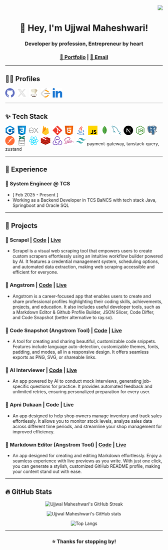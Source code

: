 <!-- ujjwal2327/README.md -->
<!-- Basic Customization Required -->

<div align="center">

<img src="https://komarev.com/ghpvc/?username=ujjwal2327" align="right" />
<br/>

<!-- Choose one heading style -->
<!-- Option 1: Fast & simple text -->
# 👋 Hey, I'm Ujjwal Maheshwari!

<!-- Option 2: Slower, but with typing animation -->
<!-- ![Intro](https://readme-typing-svg.herokuapp.com/?font=Righteous&size=35&center=true&vCenter=true&duration=4000&lines=Hi+There!+👋;+I'm+Ujjwal+Maheshwari!) -->

### Developer by profession, Entrepreneur by heart

### [🔗 Portfolio](https://angstrom.vercel.app/users/ujjwal) | [📧 Email](mailto:ujjwal2327@gmail.com)

<!-- ![Ujjwal Maheshwari's Github Stats Graph](https://github-readme-activity-graph-mnex.vercel.app/graph?username=ujjwal2327&bg_color=transparent&color=00b8b5&line=eb008b&point=FFFFFF&area=true&hide_border=true&hide_title=true) -->

</div>


---  


## 🧑‍💻 Profiles
<!-- Multiple profile icons with links
[<img src="profile_icon" alt="profile_name" width="30" height="30" title="profile_name" />](user_profile_link)&nbsp;
-->

[<img src="https://raw.githubusercontent.com/Ujjwal2327/Angstrom/2e9d7911f83f5eed8a9e2ca840c2d06fcfb7f7d0/public/icons/profiles/github.svg" alt="GitHub" width="30" height="30" title="GitHub" />](https://github.com/ujjwal2327)&nbsp;
[<img src="https://raw.githubusercontent.com/Ujjwal2327/Angstrom/2e9d7911f83f5eed8a9e2ca840c2d06fcfb7f7d0/public/icons/profiles/twitter.svg" alt="Twitter" width="30" height="30" title="Twitter" />](https://twitter.com/ujjwal2327)&nbsp;
[<img src="https://raw.githubusercontent.com/Ujjwal2327/Angstrom/2e9d7911f83f5eed8a9e2ca840c2d06fcfb7f7d0/public/icons/profiles/codechef.svg" alt="CodeChef" width="30" height="30" title="CodeChef" />](https://www.codechef.com/users/ujjwal_2327)&nbsp;
[<img src="https://raw.githubusercontent.com/Ujjwal2327/Angstrom/2e9d7911f83f5eed8a9e2ca840c2d06fcfb7f7d0/public/icons/profiles/leetcode.svg" alt="LeetCode" width="30" height="30" title="LeetCode" />](https://leetcode.com/ujjwal2327)&nbsp;
[<img src="https://raw.githubusercontent.com/Ujjwal2327/Angstrom/2e9d7911f83f5eed8a9e2ca840c2d06fcfb7f7d0/public/icons/profiles/linkedin.svg" alt="LinkedIn" width="30" height="30" title="LinkedIn" />](https://www.linkedin.com/in/ujjwal2327)&nbsp;


---  


## ✨ Tech Stack
<!-- Multiple skill icons
<img src="skill_icon" alt="skill_name" width="30" height="30" title="skill_name" />&nbsp;
-->

<img src="https://raw.githubusercontent.com/Ujjwal2327/Angstrom/2e9d7911f83f5eed8a9e2ca840c2d06fcfb7f7d0/public/icons/categorizedSkills/language/c++.svg" alt="c++" width="30" height="30" title="c++" />&nbsp;
<img src="https://raw.githubusercontent.com/Ujjwal2327/Angstrom/2e9d7911f83f5eed8a9e2ca840c2d06fcfb7f7d0/public/icons/categorizedSkills/frontend_dev/css.svg" alt="css" width="30" height="30" title="css" />&nbsp;
<img src="https://raw.githubusercontent.com/Ujjwal2327/Angstrom/2e9d7911f83f5eed8a9e2ca840c2d06fcfb7f7d0/public/icons/categorizedSkills/backend_dev/express.svg" alt="express" width="30" height="30" title="express" />&nbsp;
<img src="https://raw.githubusercontent.com/Ujjwal2327/Angstrom/2e9d7911f83f5eed8a9e2ca840c2d06fcfb7f7d0/public/icons/categorizedSkills/baas/firebase.svg" alt="firebase" width="30" height="30" title="firebase" />&nbsp;
<img src="https://raw.githubusercontent.com/Ujjwal2327/Angstrom/2e9d7911f83f5eed8a9e2ca840c2d06fcfb7f7d0/public/icons/categorizedSkills/other/git.svg" alt="git" width="30" height="30" title="git" />&nbsp;
<img src="https://raw.githubusercontent.com/Ujjwal2327/Angstrom/2e9d7911f83f5eed8a9e2ca840c2d06fcfb7f7d0/public/icons/categorizedSkills/frontend_dev/html.svg" alt="html" width="30" height="30" title="html" />&nbsp;
<img src="https://raw.githubusercontent.com/Ujjwal2327/Angstrom/2e9d7911f83f5eed8a9e2ca840c2d06fcfb7f7d0/public/icons/categorizedSkills/language/java.svg" alt="java" width="30" height="30" title="java" />&nbsp;
<img src="https://raw.githubusercontent.com/Ujjwal2327/Angstrom/2e9d7911f83f5eed8a9e2ca840c2d06fcfb7f7d0/public/icons/categorizedSkills/language/javascript.svg" alt="javascript" width="30" height="30" title="javascript" />&nbsp;
<img src="https://raw.githubusercontent.com/Ujjwal2327/Angstrom/2e9d7911f83f5eed8a9e2ca840c2d06fcfb7f7d0/public/icons/categorizedSkills/database/mongodb.svg" alt="mongodb" width="30" height="30" title="mongodb" />&nbsp;
<img src="https://raw.githubusercontent.com/Ujjwal2327/Angstrom/2e9d7911f83f5eed8a9e2ca840c2d06fcfb7f7d0/public/icons/categorizedSkills/database/mysql.svg" alt="mysql" width="30" height="30" title="mysql" />&nbsp;
<img src="https://raw.githubusercontent.com/Ujjwal2327/Angstrom/2e9d7911f83f5eed8a9e2ca840c2d06fcfb7f7d0/public/icons/categorizedSkills/static_site_generator/nextjs.svg" alt="nextjs" width="30" height="30" title="nextjs" />&nbsp;
<img src="https://raw.githubusercontent.com/Ujjwal2327/Angstrom/2e9d7911f83f5eed8a9e2ca840c2d06fcfb7f7d0/public/icons/categorizedSkills/backend_dev/nodejs.svg" alt="nodejs" width="30" height="30" title="nodejs" />&nbsp;
<img src="https://raw.githubusercontent.com/Ujjwal2327/Angstrom/2e9d7911f83f5eed8a9e2ca840c2d06fcfb7f7d0/public/icons/categorizedSkills/database/postgresql.svg" alt="postgresql" width="30" height="30" title="postgresql" />&nbsp;
<img src="https://raw.githubusercontent.com/Ujjwal2327/Angstrom/2e9d7911f83f5eed8a9e2ca840c2d06fcfb7f7d0/public/icons/categorizedSkills/software/postman.svg" alt="postman" width="30" height="30" title="postman" />&nbsp;
<img src="https://raw.githubusercontent.com/Ujjwal2327/Angstrom/2e9d7911f83f5eed8a9e2ca840c2d06fcfb7f7d0/public/icons/categorizedSkills/testing/puppeteer.svg" alt="puppeteer" width="30" height="30" title="puppeteer" />&nbsp;
<img src="https://raw.githubusercontent.com/Ujjwal2327/Angstrom/2e9d7911f83f5eed8a9e2ca840c2d06fcfb7f7d0/public/icons/categorizedSkills/frontend_dev/react.svg" alt="react" width="30" height="30" title="react" />&nbsp;
<img src="https://raw.githubusercontent.com/Ujjwal2327/Angstrom/2e9d7911f83f5eed8a9e2ca840c2d06fcfb7f7d0/public/icons/categorizedSkills/database/redis.svg" alt="redis" width="30" height="30" title="redis" />&nbsp;
<img src="https://raw.githubusercontent.com/Ujjwal2327/Angstrom/2e9d7911f83f5eed8a9e2ca840c2d06fcfb7f7d0/public/icons/categorizedSkills/frontend_dev/redux.svg" alt="redux" width="30" height="30" title="redux" />&nbsp;
<img src="https://raw.githubusercontent.com/Ujjwal2327/Angstrom/2e9d7911f83f5eed8a9e2ca840c2d06fcfb7f7d0/public/icons/categorizedSkills/frontend_dev/sass.svg" alt="sass" width="30" height="30" title="sass" />&nbsp;
<img src="https://raw.githubusercontent.com/Ujjwal2327/Angstrom/2e9d7911f83f5eed8a9e2ca840c2d06fcfb7f7d0/public/icons/categorizedSkills/frontend_dev/tailwind.svg" alt="tailwind" width="30" height="30" title="tailwind" />&nbsp;payment-gateway, 
tanstack-query, 
zustand


---  


## 💼 Experience  
### 🌟 System Engineer @ TCS
- [ Feb 2025 - Present ]
- Working as a Backend Developer in TCS BaNCS with tech stack Java, Springboot and Oracle SQL


---  


## 📁 Projects
### 🌟 Scrapel | [Code](https://github.com/Ujjwal2327/Scrapel) | [Live](https://scrapel.vercel.app/)
- Scrapel is a visual web scraping tool that empowers users to create custom scrapers effortlessly using an intuitive workflow builder powered by AI. It features a credential management system, scheduling options, and automated data extraction, making web scraping accessible and efficient for everyone.

### 🌟 Angstrom | [Code](https://github.com/Ujjwal2327/Angstrom) | [Live](https://angstrom.vercel.app/)
- Angstrom is a career-focused app that enables users to create and share professional profiles highlighting their coding skills, achievements, projects, and education. It also includes useful developer tools, such as a Markdown Editor & Github Profile Builder, JSON Slicer, Code Differ, and Code Snapshot (better alternative to ray.so).

### 🌟 Code Snapshot (Angstrom Tool) | [Code](https://github.com/Ujjwal2327/Angstrom) | [Live](https://angstrom.vercel.app/code-snapshot)
- A tool for creating and sharing beautiful, customizable code snippets. Features include language auto-detection, customizable themes, fonts, padding, and modes, all in a responsive design. It offers seamless exports as PNG, SVG, or shareable links.

### 🌟 AI Interviewer | [Code](https://github.com/Ujjwal2327/AI-Interviewer) | [Live](https://ai-interviewer-ten.vercel.app/)
- An app powered by AI to conduct mock interviews, generating job-specific questions for practice. It provides automated feedback and unlimited retries, ensuring personalized preparation for every user.

### 🌟 Apni Dukaan | [Code](http://github.com/Ujjwal2327/Apni-Dukaan) | [Live](https://apni--dukaan.vercel.app)
- An app designed to help shop owners manage inventory and track sales effortlessly. It allows you to monitor stock levels, analyze sales data across different time periods, and streamline your shop management for improved efficiency.

### 🌟 Markdown Editor (Angstrom Tool) | [Code](https://github.com/Ujjwal2327/Angstrom) | [Live](https://angstrom.vercel.app/tools/markdown-editor)
- An app designed for creating and editing Markdown effortlessly. Enjoy a seamless experience with live previews as you write. With just one click, you can generate a stylish, customized GitHub README profile, making your content stand out with ease.


---  


## 🔥 GitHub Stats
<!--  ![Ujjwal Maheshwari's GitHub Streak](img_link)  -->

<div align="center">

![Ujjwal Maheshwari's GitHub Streak](https://streak-stats.demolab.com?user=ujjwal2327&theme=transparent)

<!-- </div> -->


<!-- --- -->

<!-- ## 🚀 GitHub Stats -->
<!-- Configuration options for GitHub stats card:
  - &theme=transparent (or other available themes)
  - &show_icons=true (display icons)
  - &rank_icon=github / percentile (choose rank icon style)
  - &hide=contribs,prs,issues (hide specific stats, comma-separated)
  - &show=reviews,discussions_started,discussions_answered,prs_merged,prs_merged_percentage (show specific stats)
-->

<div align="center">

![Ujjwal Maheshwari's GitHub stats](https://github-readme-stats.vercel.app/api?username=ujjwal2327&theme=transparent&show_icons=true&hide=contribs,prs&rank_icon=github)

<!-- ![Ujjwal Maheshwari's GitHub stats](https://github-readme-stats.vercel.app/api?username=ujjwal2327&theme=transparent&show_icons=true)

![Ujjwal Maheshwari's GitHub stats](https://github-readme-stats.vercel.app/api?username=ujjwal2327&theme=transparent&show_icons=true&show=reviews,discussions_started,discussions_answered,prs_merged,prs_merged_percentage&rank_icon=percentile) -->

</div>


<!-- ---  
 -->

<!-- ## 🧠 Most Used Languages -->
<!-- Configuration options for Most Used Languages card:
  - &theme=transparent (or other available themes)
  - &hide_progress=true (hide progress bars)
  - &layout=compact / donut / donut-vertical / pie (choose layout style)
  - &langs_count=1 to 20 (number of languages to display)
-->

<!-- <div align="center">
 -->
<!-- ![Top Langs](https://github-readme-stats.vercel.app/api/top-langs/?username=ujjwal2327&theme=transparent&hide_progress=true) -->

![Top Langs](https://github-readme-stats.vercel.app/api/top-langs/?username=ujjwal2327&theme=transparent&layout=compact)

<!-- ![Top Langs](https://github-readme-stats.vercel.app/api/top-langs/?username=ujjwal2327&theme=transparent&langs_count=7)

![Top Langs](https://github-readme-stats.vercel.app/api/top-langs/?username=ujjwal2327&theme=transparent&layout=donut-vertical) -->

<!-- </div>
 -->

---  


<div align="center">

### ⭐️ Thanks for stopping by!

</div>
